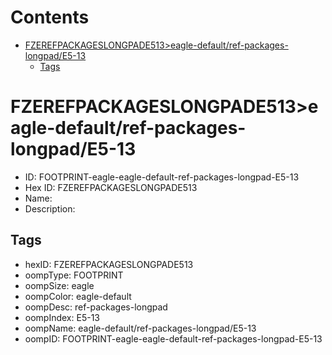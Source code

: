 



Contents
========

* [FZEREFPACKAGESLONGPADE513>eagle-default/ref-packages-longpad/E5-13](#fzerefpackageslongpade513eagle-defaultref-packages-longpade5-13)
	* [Tags](#tags)

# FZEREFPACKAGESLONGPADE513>eagle-default/ref-packages-longpad/E5-13

- ID: FOOTPRINT-eagle-eagle-default-ref-packages-longpad-E5-13
- Hex ID: FZEREFPACKAGESLONGPADE513
- Name: 
- Description: 

## Tags

- hexID: FZEREFPACKAGESLONGPADE513
- oompType: FOOTPRINT
- oompSize: eagle
- oompColor: eagle-default
- oompDesc: ref-packages-longpad
- oompIndex: E5-13
- oompName: eagle-default/ref-packages-longpad/E5-13
- oompID: FOOTPRINT-eagle-eagle-default-ref-packages-longpad-E5-13
